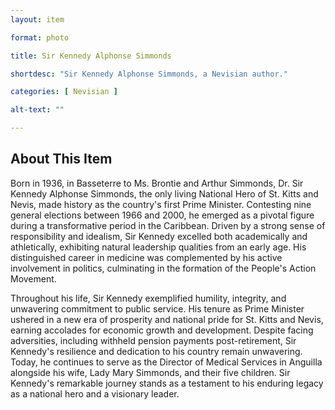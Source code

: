 ```yaml
--- 
layout: item

format: photo 

title: Sir Kennedy Alphonse Simmonds  

shortdesc: "Sir Kennedy Alphonse Simmonds, a Nevisian author."

categories: [ Nevisian ] 

alt-text: ""

--- 
```


## About This Item 

Born in 1936, in Basseterre to Ms. Brontie and Arthur Simmonds, Dr. Sir Kennedy Alphonse Simmonds, the only living National Hero of St. Kitts and Nevis, made history as the country's first Prime Minister. Contesting nine general elections between 1966 and 2000, he emerged as a pivotal figure during a transformative period in the Caribbean. Driven by a strong sense of responsibility and idealism, Sir Kennedy excelled both academically and athletically, exhibiting natural leadership qualities from an early age. His distinguished career in medicine was complemented by his active involvement in politics, culminating in the formation of the People's Action Movement.

Throughout his life, Sir Kennedy exemplified humility, integrity, and unwavering commitment to public service. His tenure as Prime Minister ushered in a new era of prosperity and national pride for St. Kitts and Nevis, earning accolades for economic growth and development. Despite facing adversities, including withheld pension payments post-retirement, Sir Kennedy's resilience and dedication to his country remain unwavering. Today, he continues to serve as the Director of Medical Services in Anguilla alongside his wife, Lady Mary Simmonds, and their five children. Sir Kennedy's remarkable journey stands as a testament to his enduring legacy as a national hero and a visionary leader.
